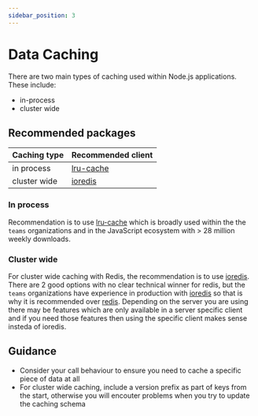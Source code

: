 ```yaml
---
sidebar_position: 3
---
```


# Data Caching

There are two main types of caching used within Node.js applications. These include:

- in-process
- cluster wide

## Recommended packages

| Caching type | Recommended client |
| ------------ | ------------------ |
| in process   | [lru-cache][]      |
| cluster wide | [ioredis][]        |

### In process

Recommendation is to use [lru-cache][] which is broadly used within the
the `teams` organizations and in the JavaScript ecosystem with > 28 million weekly
downloads.

### Cluster wide

For cluster wide caching with Redis, the recommendation is to use [ioredis][].
There are 2 good options with no clear technical winner for redis, but the `teams`
organizations have experience in production with [ioredis][] so
that is why it is recommended over [redis][]. Depending on the server you are
using there may be features which are only available in a server specific client and
if you need those features then using the specific client makes sense insteda of ioredis.

## Guidance

- Consider your call behaviour to ensure you need to cache a specific piece of data at all
- For cluster wide caching, include a version prefix as part of keys from the start, otherwise you
  will encouter problems when you try to update the caching schema

[ioredis]: https://www.npmjs.com/package/ioredis
[lru-cache]: https://www.npmjs.com/package/lru-cache
[redis]: https://www.npmjs.com/package/redis
